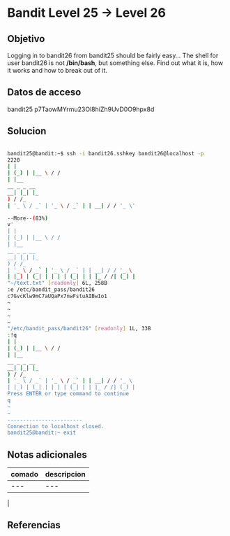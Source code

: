 # Bandit Level 25 → Level 26


## Objetivo

Logging in to bandit26 from bandit25 should be fairly easy… The shell for user bandit26 is not **/bin/bash**, but something else. Find out what it is, how it works and how to break out of it.

## Datos de acceso

bandit25
p7TaowMYrmu23Ol8hiZh9UvD0O9hpx8d

## Solucion
``` bash 

bandit25@bandit:~$ ssh -i bandit26.sshkey bandit26@localhost -p
2220
| |
| (_) | |__ \ / /
| |__
__ _ _ __
__| |_| |_
) / /_
| '_ \ / _` | '_ \ / _` | | __| / / '_ \'

--More--(83%)
v'
| |
| (_) | |__ \ / /
| |__
__ _ _ __
__| |_| |_
) / /_
| '_ \ / _` | '_ \ / _` | | __| / / '_ \
| |_) | (_| | | | | (_| | | |_ / /| (_) |
"~/text.txt" [readonly] 6L, 258B
:e /etc/bandit_pass/bandit26
c7GvcKlw9mC7aUQaPx7nwFstuAIBw1o1
~
~
~
~
"/etc/bandit_pass/bandit26" [readonly] 1L, 33B
:!q
| |
| (_) | |__ \ / /
| |__
__ _ _ __
__| |_| |_
) / /_
| '_ \ / _` | '_ \ / _` | | __| / / '_ \
| |_) | (_| | | | | (_| | | |_ / /| (_) |
Press ENTER or type command to continue
q
~
~
------------------------
Connection to localhost closed.
bandit25@bandit:~ exit
```

## Notas adicionales

| comado | descripcion |
|----------|-------------|
| ---| ---
|

## Referencias
